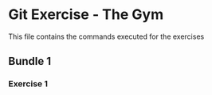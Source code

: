 # Git Exercise - The Gym

This file contains the commands executed for the exercises

## Bundle 1

### Exercise 1

```bash
````
